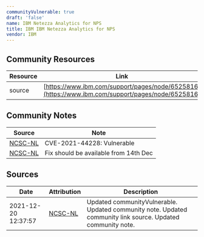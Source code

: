 ```yaml
---
communityVulnerable: true
draft: 'false'
name: IBM Netezza Analytics for NPS
title: IBM IBM Netezza Analytics for NPS
vendor: IBM
---
```



## Community Resources
| Resource | Link |
| --- | --- |
| source | [https://www.ibm.com/support/pages/node/6525816](https://www.ibm.com/support/pages/node/6525816) |

## Community Notes
| Source | Note |
| --- | --- |
| [NCSC-NL](https://github.com/NCSC-NL/log4shell/blob/main/software/README.md) | CVE-2021-44228: Vulnerable </ul> |
| [NCSC-NL](https://github.com/NCSC-NL/log4shell/blob/main/software/README.md) | Fix should be available from 14th Dec |

## Sources
| Date | Attribution | Description |
| --- | --- | --- |
| 2021-12-20 12:37:57 | [NCSC-NL](https://github.com/NCSC-NL/log4shell/blob/main/software/README.md) | Updated communityVulnerable. Updated community note. Updated community link source. Updated community note.  |
